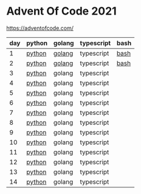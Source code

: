 # Advent Of Code 2021

https://adventofcode.com/


| day  | python  | golang  | typescript |  bash |
|---|---|---|---|---|
| 1  | [python](https://github.com/skyying/aoc2021/blob/master/day01/day01.py)  | [golang](https://github.com/skyying/advent_of_code_2021/blob/master/src/day1/day1.go)  | typescript  | [bash](https://github.com/skyying/advent_of_code_2021/blob/master/src/day1/day1.sh)  |
| 2  | [python](https://github.com/skyying/aoc2021/blob/master/day02/day02.py)  | [golang](https://github.com/skyying/advent_of_code_2021/blob/master/src/day2/day2.go)  | typescript  | [bash](https://github.com/skyying/advent_of_code_2021/blob/master/src/day2/day2.sh)  |
| 3  | [python](https://github.com/skyying/aoc2021/blob/master/day03/day03.py)  | golang  | typescript  |   |
| 4  | [python](https://github.com/skyying/aoc2021/blob/master/day04/day04.py)  | golang  | typescript  |   |
| 5  | [python](https://github.com/skyying/aoc2021/blob/master/day05/day05.py)  | golang  | typescript  |   |
| 6  | [python](https://github.com/skyying/aoc2021/blob/master/day06/day06.py)  | golang  | typescript  |   |
| 7  | [python](https://github.com/skyying/aoc2021/blob/master/day07/day07.py)  | golang  | typescript  |   |
| 8  | [python](https://github.com/skyying/aoc2021/blob/master/day08/day08.py)  | golang  | typescript  |   |
| 9  | [python](https://github.com/skyying/aoc2021/blob/master/day09/day09.py)  | golang  | typescript  |   |
|10  | [python](https://github.com/skyying/aoc2021/blob/master/day10/day10.py)  | golang  | typescript  |   |
|11  | [python](https://github.com/skyying/aoc2021/blob/master/day11/day11.py)  | golang  | typescript  |   |
|12  | [python](https://github.com/skyying/aoc2021/blob/master/day12/day12.py)  | golang  | typescript  |   |
|13  | [python](https://github.com/skyying/aoc2021/blob/master/day13/day13.py)  | golang  | typescript  |   |
|14  | [python](https://github.com/skyying/aoc2021/blob/master/day14/day14.py)  | golang  | typescript  |   |

